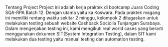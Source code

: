 Tentang Project
Project ini adalah kerja praktek di bootcamp Juara Coding SQA-RPA Batch 12. Dengan utama yaitu ka Koswara. Pada praktek magang ini memiliki rentang waktu sekitar 2 minggu, kelompok 2 ditugaskan untuk melakukan testing sebuah website Cashback Sociolla Tunjangan Surabaya. Dalam mengerjakan testing ini, kami mengikuti real world cases yang berarti menggunakan dokumen SIT(System Integration Testing), dalam SIT kami melakukan dua testing yaitu manual testing dan automation testing. 
